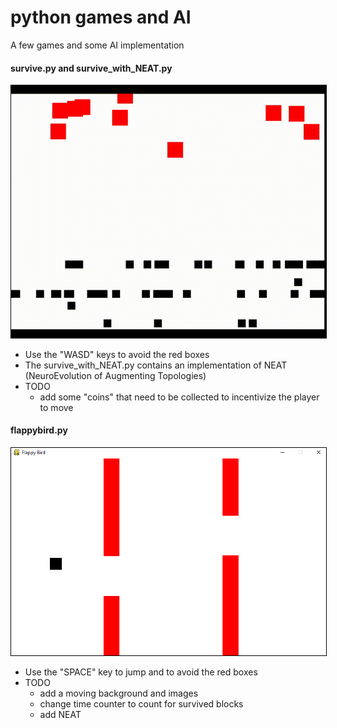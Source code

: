 # python games and AI

A few games and some AI implementation

#### survive.py and survive_with_NEAT.py

<img style="border: 1px solid black;" src="survive_learning.gif">

* Use the "WASD" keys to avoid the red boxes
* The survive_with_NEAT.py contains an implementation of NEAT (NeuroEvolution of Augmenting Topologies)
* TODO
  * add some "coins" that need to be collected to incentivize the player to move

#### flappybird.py

<img style="border: 1px solid black;" src="flappybird.png">

* Use the "SPACE" key to jump and to avoid the red boxes
* TODO
  * add a moving background and images
  * change time counter to count for survived blocks
  * add NEAT
